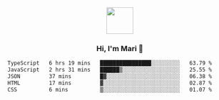 <div align="center">
  <img src="https://media.giphy.com/media/v1.Y2lkPTc5MGI3NjExbWNrdHRsMmV6NHV1NGIwdXN6MmZpZ3g2c3oycDIxemcwdDluMjBmOCZlcD12MV9pbnRlcm5hbF9naWZfYnlfaWQmY3Q9cw/XEOUMqltCrGdCnatFF/giphy.gif" width="60px" align="center">
  <h3>Hi, I'm Mari 👋</h3>
</div>

<!--START_SECTION:waka-->

```txt
TypeScript   6 hrs 19 mins   ████████████████░░░░░░░░░   63.79 %
JavaScript   2 hrs 31 mins   ██████▒░░░░░░░░░░░░░░░░░░   25.55 %
JSON         37 mins         █▓░░░░░░░░░░░░░░░░░░░░░░░   06.38 %
HTML         17 mins         ▓░░░░░░░░░░░░░░░░░░░░░░░░   02.87 %
CSS          6 mins          ▒░░░░░░░░░░░░░░░░░░░░░░░░   01.07 %
```

<!--END_SECTION:waka-->
